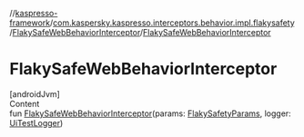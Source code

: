 //[kaspresso-framework](../../index.md)/[com.kaspersky.kaspresso.interceptors.behavior.impl.flakysafety](../index.md)/[FlakySafeWebBehaviorInterceptor](index.md)/[FlakySafeWebBehaviorInterceptor](-flaky-safe-web-behavior-interceptor.md)



# FlakySafeWebBehaviorInterceptor  
[androidJvm]  
Content  
fun [FlakySafeWebBehaviorInterceptor](-flaky-safe-web-behavior-interceptor.md)(params: [FlakySafetyParams](../../com.kaspersky.kaspresso.params/-flaky-safety-params/index.md), logger: [UiTestLogger](../../com.kaspersky.kaspresso.logger/-ui-test-logger/index.md))  



